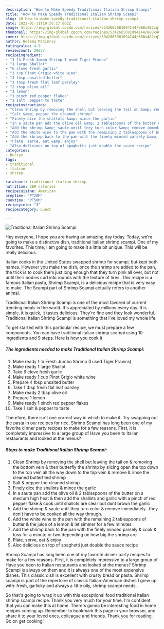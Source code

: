```yaml
---
description: "How to Make Speedy Traditional Italian Shrimp Scampi"
title: "How to Make Speedy Traditional Italian Shrimp Scampi"
slug: 48-how-to-make-speedy-traditional-italian-shrimp-scampi
date: 2022-01-11T10:56:17.862Z
image: https://img-global.cpcdn.com/recipes/5342665081094144/680x482cq70/traditional-italian-shrimp-scampi-recipe-main-photo.jpg
thumbnail: https://img-global.cpcdn.com/recipes/5342665081094144/680x482cq70/traditional-italian-shrimp-scampi-recipe-main-photo.jpg
cover: https://img-global.cpcdn.com/recipes/5342665081094144/680x482cq70/traditional-italian-shrimp-scampi-recipe-main-photo.jpg
author: Helena McKinney
ratingvalue: 4.9
reviewcount: 29637
recipeingredient:
- "1 lb Fresh Jumbo Shrimp I used Tiger Prawns"
- "1 large Shallot"
- "6 clove fresh garlic"
- "1 cup Pinot Grigio white wine"
- "4 tbsp unsalted butter"
- "1 tbsp fresh flat leaf parsley"
- "2 tbsp olive oil"
- "1 lemon"
- "1 pinch red pepper flakes"
- "1 salt  pepper to taste"
recipeinstructions:
- "Clean Shrimp by removing the shell but leaving the tail on &amp; removing the bottom vein &amp; then butterfly the shrimp by slicing open the top down to the top vein all the way down to the top vein &amp; remove &amp; rinse the cleaned butterflied shrimp"
- "Salt &amp; pepper the cleaned shrimp"
- "Finely dice the shallots &amp; mince the garlic"
- "In a saute pan add the olive oil &amp; 2 tablespoons of the butter on a medium high heat &amp; then add the shallots and garlic with a pinch of red pepper flake &amp; cook until shallots are clear but dont brown the garlic"
- "Add the shrimp &amp; saute until they turn color &amp; remove immediately...they don&#39;t have to be cooked all the way through."
- "Add the white wine to the pan with the remaining 2 tablespoons of butter &amp; the juice of a lemon &amp; let simmer for a few minutes"
- "Add the shrimp back to the pan with the finely minced parsely &amp; cook &amp; toss for a minute or two depending on how big the shrimp are"
- "Plate, serve, eat &amp; enjoy"
- "Also delicious on top of spaghetti just double the sauce recipe"
categories:
- Recipe
tags:
- traditional
- italian
- shrimp

katakunci: traditional italian shrimp 
nutrition: 269 calories
recipecuisine: American
preptime: "PT28M"
cooktime: "PT58M"
recipeyield: "3"
recipecategory: Lunch

---
```



![Traditional Italian Shrimp Scampi](https://img-global.cpcdn.com/recipes/5342665081094144/680x482cq70/traditional-italian-shrimp-scampi-recipe-main-photo.jpg)

Hey everyone, I hope you are having an amazing day today. Today, we're going to make a distinctive dish, traditional italian shrimp scampi. One of my favorites. This time, I am going to make it a little bit unique. This will be really delicious.

Italian cooks in the United States swapped shrimp for scampi, but kept both names. However you make the dish, once the shrimp are added to the pan, the trick is to cook them just long enough that they turn pink all over, but not until their bodies curl into rounds with the texture of tires. This recipe is a famous Italian pasta, Shrimp Scampi, is a delicious recipe that is very easy to make. The Scampi part of Shrimp Scampi actually refers to another animal.

Traditional Italian Shrimp Scampi is one of the most favored of current trending meals in the world. It's appreciated by millions every day. It is simple, it is quick, it tastes delicious. They're fine and they look wonderful. Traditional Italian Shrimp Scampi is something that I've loved my whole life.


To get started with this particular recipe, we must prepare a few components. You can have traditional italian shrimp scampi using 10 ingredients and 9 steps. Here is how you cook it.

<!--inarticleads1-->

##### The ingredients needed to make Traditional Italian Shrimp Scampi:

1. Make ready 1 lb Fresh Jumbo Shrimp (I used Tiger Prawns)
1. Make ready 1 large Shallot
1. Take 6 clove fresh garlic
1. Make ready 1 cup Pinot Grigio white wine
1. Prepare 4 tbsp unsalted butter
1. Take 1 tbsp fresh flat leaf parsley
1. Make ready 2 tbsp olive oil
1. Prepare 1 lemon
1. Make ready 1 pinch red pepper flakes
1. Take 1 salt &amp; pepper to taste


Therefore, there isn&#39;t one correct way in which to make it. Try swapping out the pasta in our recipes for rice. Shrimp Scampi has long been one of my favorite dinner party recipes to make for a few reasons. First, it is completely impressive to a large group of Have you been to Italian restaurants and looked at the menus? 

<!--inarticleads2-->

##### Steps to make Traditional Italian Shrimp Scampi:

1. Clean Shrimp by removing the shell but leaving the tail on &amp; removing the bottom vein &amp; then butterfly the shrimp by slicing open the top down to the top vein all the way down to the top vein &amp; remove &amp; rinse the cleaned butterflied shrimp
1. Salt &amp; pepper the cleaned shrimp
1. Finely dice the shallots &amp; mince the garlic
1. In a saute pan add the olive oil &amp; 2 tablespoons of the butter on a medium high heat &amp; then add the shallots and garlic with a pinch of red pepper flake &amp; cook until shallots are clear but dont brown the garlic
1. Add the shrimp &amp; saute until they turn color &amp; remove immediately...they don&#39;t have to be cooked all the way through.
1. Add the white wine to the pan with the remaining 2 tablespoons of butter &amp; the juice of a lemon &amp; let simmer for a few minutes
1. Add the shrimp back to the pan with the finely minced parsely &amp; cook &amp; toss for a minute or two depending on how big the shrimp are
1. Plate, serve, eat &amp; enjoy
1. Also delicious on top of spaghetti just double the sauce recipe


Shrimp Scampi has long been one of my favorite dinner party recipes to make for a few reasons. First, it is completely impressive to a large group of Have you been to Italian restaurants and looked at the menus? Shrimp Scampi is always on them and it is always one of the most expensive dishes. This classic dish is excellent with crusty bread or pasta. Shrimp scampi is part of the repertoire of classic Italian-American dishes I grew up with: fresh, garlicky and always a little oily, shrimp scampi needs. 

So that's going to wrap it up with this exceptional food traditional italian shrimp scampi recipe. Thank you very much for your time. I'm confident that you can make this at home. There's gonna be interesting food in home recipes coming up. Remember to bookmark this page in your browser, and share it to your loved ones, colleague and friends. Thank you for reading. Go on get cooking!
